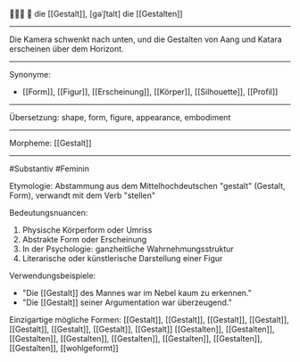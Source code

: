 🧑‍🤝‍🧑 🔴 die [[Gestalt]], [ɡəˈʃtalt]
die [[Gestalten]]

---
Die Kamera schwenkt nach unten, und die Gestalten von Aang und Katara erscheinen über dem Horizont.

---
Synonyme:
- [[Form]], [[Figur]], [[Erscheinung]], [[Körper]], [[Silhouette]], [[Profil]]

---
Übersetzung: shape, form, figure, appearance, embodiment

---
Morpheme:
[[Gestalt]]

---
#Substantiv #Feminin

Etymologie: 
Abstammung aus dem Mittelhochdeutschen "gestalt" (Gestalt, Form), verwandt mit dem Verb "stellen"

Bedeutungsnuancen:
1. Physische Körperform oder Umriss
2. Abstrakte Form oder Erscheinung
3. In der Psychologie: ganzheitliche Wahrnehmungsstruktur
4. Literarische oder künstlerische Darstellung einer Figur

Verwendungsbeispiele:
- "Die [[Gestalt]] des Mannes war im Nebel kaum zu erkennen."
- "Die [[Gestalt]] seiner Argumentation war überzeugend."

Einzigartige mögliche Formen: 
[[Gestalt]], [[Gestalt]], [[Gestalt]], [[Gestalt]], [[Gestalt]], [[Gestalt]], [[Gestalt]], [[Gestalt]]
[[Gestalten]], [[Gestalten]], [[Gestalten]], [[Gestalten]], [[Gestalten]], [[Gestalten]], [[Gestalten]], [[Gestalten]], [[wohlgeformt]]